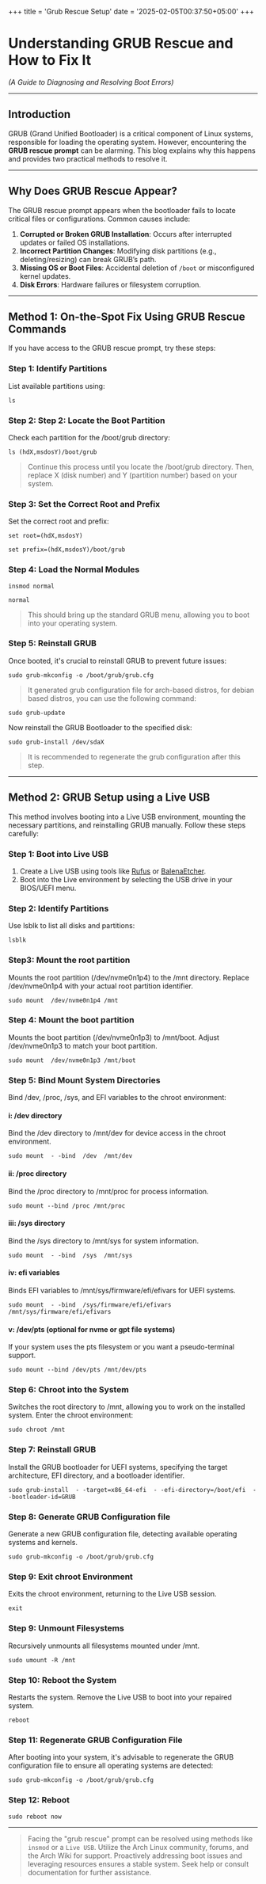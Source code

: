 +++
title = 'Grub Rescue Setup'
date = '2025-02-05T00:37:50+05:00'
+++
# Understanding GRUB Rescue and How to Fix It  
*(A Guide to Diagnosing and Resolving Boot Errors)*  

---

## Introduction  
GRUB (Grand Unified Bootloader) is a critical component of Linux systems, responsible for loading the operating system. However, encountering the **GRUB rescue prompt** can be alarming. This blog explains why this happens and provides two practical methods to resolve it.  

---

## Why Does GRUB Rescue Appear?  
The GRUB rescue prompt appears when the bootloader fails to locate critical files or configurations. Common causes include:  
1. **Corrupted or Broken GRUB Installation**: Occurs after interrupted updates or failed OS installations.  
2. **Incorrect Partition Changes**: Modifying disk partitions (e.g., deleting/resizing) can break GRUB’s path.  
3. **Missing OS or Boot Files**: Accidental deletion of `/boot` or misconfigured kernel updates.  
4. **Disk Errors**: Hardware failures or filesystem corruption.  

---

## Method 1: On-the-Spot Fix Using GRUB Rescue Commands  

If you have access to the GRUB rescue prompt, try these steps:  


### Step 1: Identify Partitions  
List available partitions using:  

`ls`


### Step 2: Step 2: Locate the Boot Partition
Check each partition for the /boot/grub directory:

`ls (hdX,msdosY)/boot/grub`
  >Continue this process until you locate the /boot/grub directory. Then, replace X (disk number) and Y (partition number) based on your system.


### Step 3: Set the Correct Root and Prefix
Set the correct root and prefix:

`set root=(hdX,msdosY)`  

`set prefix=(hdX,msdosY)/boot/grub`


### Step 4: Load the Normal Modules

`insmod normal`

`normal`

>This should bring up the standard GRUB menu, allowing you to boot into your operating system.


### Step 5: Reinstall GRUB
Once booted, it's crucial to reinstall GRUB to prevent future issues:

`sudo grub-mkconfig -o /boot/grub/grub.cfg`
> It generated grub configuration file for arch-based distros, for debian based distros, you can use the following command: 

`sudo grub-update`

Now reinstall the GRUB Bootloader to the specified disk:

`sudo grub-install /dev/sdaX` 
>It is recommended to regenerate the grub configuration after this step.


---

## Method 2: GRUB Setup using a Live USB

This method involves booting into a Live USB environment, mounting the necessary partitions, and reinstalling GRUB manually. Follow these steps carefully:  


### **Step 1: Boot into Live USB**  
1. Create a Live USB using tools like [Rufus](https://rufus.ie/) or [BalenaEtcher](https://www.balena.io/etcher/).  
2. Boot into the Live environment by selecting the USB drive in your BIOS/UEFI menu.  


### **Step 2: Identify Partitions**  
Use lsblk to list all disks and partitions:    

`lsblk`


### **Step3: Mount the root partition**
Mounts the root partition (/dev/nvme0n1p4) to the /mnt directory. Replace /dev/nvme0n1p4 with your actual root partition identifier.

`sudo mount  /dev/nvme0n1p4 /mnt`


### **Step 4: Mount the boot partition**
Mounts the boot partition (/dev/nvme0n1p3) to /mnt/boot. Adjust /dev/nvme0n1p3 to match your boot partition.

`sudo mount  /dev/nvme0n1p3 /mnt/boot`


### **Step 5: Bind Mount System Directories**
Bind /dev, /proc, /sys, and EFI variables to the chroot environment:

#### **i:  /dev directory**
Bind the /dev directory to /mnt/dev for device access in the chroot environment.

`sudo mount  - -bind  /dev  /mnt/dev`

#### **ii:  /proc directory**
Bind the /proc directory to /mnt/proc for process information.

`sudo mount --bind /proc /mnt/proc`

#### **iii:  /sys directory**
Bind the /sys directory to /mnt/sys for system information.

`sudo mount  - -bind  /sys  /mnt/sys`

#### **iv:  efi variables**
Binds EFI variables to /mnt/sys/firmware/efi/efivars for UEFI systems.

`sudo mount  - -bind  /sys/firmware/efi/efivars  /mnt/sys/firmware/efi/efivars`

#### **v:  /dev/pts (optional for nvme or gpt file systems)**
If your system uses the pts filesystem or you want a pseudo-terminal support.

`sudo mount --bind /dev/pts /mnt/dev/pts`


### **Step 6: Chroot into the System**
Switches the root directory to /mnt, allowing you to work on the installed system. Enter the chroot environment:

`sudo chroot /mnt`


### **Step 7: Reinstall GRUB**
Install the GRUB bootloader for UEFI systems, specifying the target architecture, EFI directory, and a bootloader identifier.

`sudo grub-install  - -target=x86_64-efi  - -efi-directory=/boot/efi  - -bootloader-id=GRUB`


### **Step 8: Generate GRUB Configuration file**
Generate a new GRUB configuration file, detecting available operating systems and kernels.

`sudo grub-mkconfig -o /boot/grub/grub.cfg`


### **Step 9: Exit chroot Environment**
Exits the chroot environment, returning to the Live USB session.

`exit`


### **Step 9: Unmount Filesystems**
Recursively unmounts all filesystems mounted under /mnt.

`sudo umount -R /mnt`


### **Step 10: Reboot the System**
Restarts the system. Remove the Live USB to boot into your repaired system.

`reboot`


### **Step 11: Regenerate GRUB Configuration File**
After booting into your system, it's advisable to regenerate the GRUB configuration file to ensure all operating systems are detected:

`sudo grub-mkconfig -o /boot/grub/grub.cfg`


### **Step 12: Reboot**

`sudo reboot now`

---

> Facing the "grub rescue" prompt can be resolved using methods like `insmod` or a `Live USB`. Utilize the Arch Linux community, forums, and the Arch Wiki for support. Proactively addressing boot issues and leveraging resources ensures a stable system. Seek help or consult documentation for further assistance.

